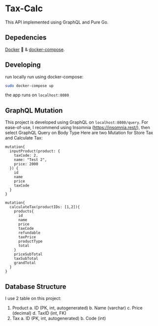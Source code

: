 # Tax-Calc

This API implemented using GraphQL and Pure Go.

## Depedencies
[Docker](https://docs.docker.com/engine/installation/) :whale: & [docker-compose](https://docs.docker.com/compose/install/).

## Developing

run locally run using docker-compose:

```bash
sudo docker-compose up
```

the app runs on `localhost:8080`

## GraphQL Mutation

This project is developed using GraphQL on `localhost:8080/query`. 
For ease-of-use, I recommend using Insomnia (https://insomnia.rest/), then select GraphQL Query on Body Type
Here are two Mutation for Store Tax and Calculate Tax:
``` 
mutation{
  inputProduct(product: {
    taxCode: 2,
    name: "Test 2",
    price: 2000
  }) {
    id
    name
    price
    taxCode
  }
}
```

```
mutation{
  calculateTax(productIDs: [1,2]){
    products{
      id
      name
      price
      taxCode
      refundable
      taxPrice
      productType
      total
    }
    priceSubTotal
    taxSubTotal
    grandTotal
  }
}
```
## Database Structure
I use 2 table on this project:
1. Product
    a. ID (PK, int, autogenerated)
    b. Name (varchar)
    c. Price (decimal)
    d. TaxID (int, FK)
2. Tax
    a. ID (PK, int, autogenerated)
    b. Code (int)